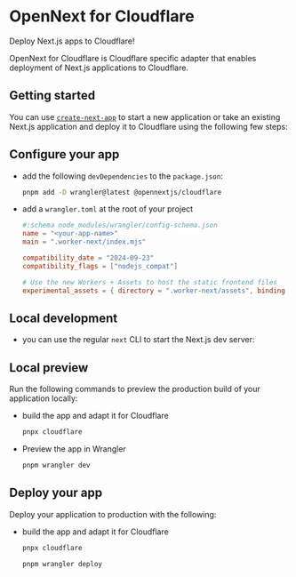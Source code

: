 # OpenNext for Cloudflare

Deploy Next.js apps to Cloudflare!

OpenNext for Cloudflare is Cloudflare specific adapter that enables deployment of Next.js applications to Cloudflare.

## Getting started

You can use [`create-next-app`](https://nextjs.org/docs/pages/api-reference/cli/create-next-app) to start a new application or take an existing Next.js application and deploy it to Cloudflare using the following few steps:

## Configure your app

- add the following `devDependencies` to the `package.json`:

  ```bash
  pnpm add -D wrangler@latest @opennextjs/cloudflare
  ```

- add a `wrangler.toml` at the root of your project

  ```toml
  #:schema node_modules/wrangler/config-schema.json
  name = "<your-app-name>"
  main = ".worker-next/index.mjs"

  compatibility_date = "2024-09-23"
  compatibility_flags = ["nodejs_compat"]

  # Use the new Workers + Assets to host the static frontend files
  experimental_assets = { directory = ".worker-next/assets", binding = "ASSETS" }
  ```

## Local development

- you can use the regular `next` CLI to start the Next.js dev server:

## Local preview

Run the following commands to preview the production build of your application locally:

- build the app and adapt it for Cloudflare

  ```bash
  pnpx cloudflare
  ```

- Preview the app in Wrangler

  ```bash
  pnpm wrangler dev
  ```

## Deploy your app

Deploy your application to production with the following:

- build the app and adapt it for Cloudflare

  ```bash
  pnpx cloudflare
  ```

  ```bash
  pnpm wrangler deploy
  ```
